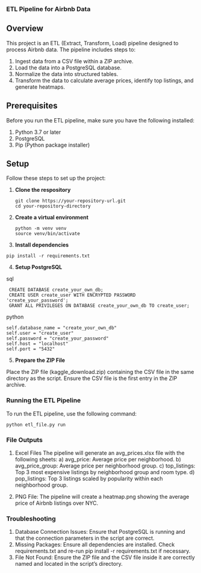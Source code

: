### ETL Pipeline for Airbnb Data

## Overview

This project is an ETL (Extract, Transform, Load) pipeline designed to process Airbnb data. The pipeline includes steps to:

1. Ingest data from a CSV file within a ZIP archive.
2. Load the data into a PostgreSQL database.
3. Normalize the data into structured tables.
4. Transform the data to calculate average prices, identify top listings, and generate heatmaps.

## Prerequisites
Before you run the ETL pipeline, make sure you have the following installed:

1. Python 3.7 or later
2. PostgreSQL
3. Pip (Python package installer)

## Setup
Follow these steps to set up the project:

1. **Clone the respository**

   ```
   git clone https://your-repository-url.git
   cd your-repository-directory
   ```

2. **Create a virtual environment**

   ```
   python -m venv venv
   source venv/bin/activate
   ```

3. **Install dependencies**

  ```
  pip install -r requirements.txt
  ```

4. **Setup PostgreSQL**

  sql
  ```
   CREATE DATABASE create_your_own_db;
   CREATE USER create_user WITH ENCRYPTED PASSWORD 'create_your_password';
   GRANT ALL PRIVILEGES ON DATABASE create_your_own_db TO create_user;
   ```

   python
   ```
   self.database_name = "create_your_own_db"
   self.user = "create_user"
   self.password = "create_your_password"
   self.host = "localhost"
   self.port = "5432"
   ```

5. **Prepare the ZIP File**

  Place the ZIP file (kaggle_download.zip) containing the CSV file in the same directory as the script. Ensure the
  CSV file is the first entry in the ZIP archive.

### Running the ETL Pipeline

To run the ETL pipeline, use the following command:

```
python etl_file.py run
```
### File Outputs

1. Excel Files The pipeline will generate an avg_prices.xlsx file with the following sheets:
   a) avg_price: Average price per neighborhood.
   b) avg_price_group: Average price per neighborhood group.
   c) top_listings: Top 3 most expensive listings by neighborhood group and room type.
   d) pop_listings: Top 3 listings scaled by popularity within each neighborhood group.

2. PNG File: The pipeline will create a heatmap.png showing the average price of Airbnb listings over NYC.

### Troubleshooting

1. Database Connection Issues: Ensure that PostgreSQL is running and that the connection parameters in the script are correct.
2. Missing Packages: Ensure all dependencies are installed. Check requirements.txt and re-run pip install -r requirements.txt if necessary.
3. File Not Found: Ensure the ZIP file and the CSV file inside it are correctly named and located in the script’s directory.


   
   

